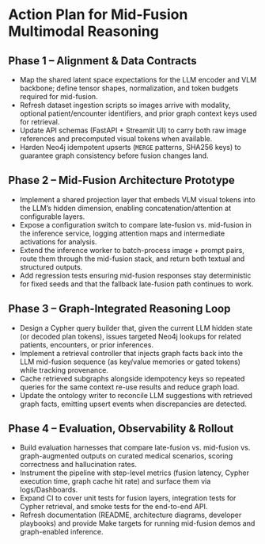 # Action Plan for Mid-Fusion Multimodal Reasoning

## Phase 1 – Alignment & Data Contracts
- Map the shared latent space expectations for the LLM encoder and VLM backbone; define tensor shapes, normalization, and token budgets required for mid-fusion.
- Refresh dataset ingestion scripts so images arrive with modality, optional patient/encounter identifiers, and prior graph context keys used for retrieval.
- Update API schemas (FastAPI + Streamlit UI) to carry both raw image references and precomputed visual tokens when available.
- Harden Neo4j idempotent upserts (`MERGE` patterns, SHA256 keys) to guarantee graph consistency before fusion changes land.

## Phase 2 – Mid-Fusion Architecture Prototype
- Implement a shared projection layer that embeds VLM visual tokens into the LLM’s hidden dimension, enabling concatenation/attention at configurable layers.
- Expose a configuration switch to compare late-fusion vs. mid-fusion in the inference service, logging attention maps and intermediate activations for analysis.
- Extend the inference worker to batch-process image + prompt pairs, route them through the mid-fusion stack, and return both textual and structured outputs.
- Add regression tests ensuring mid-fusion responses stay deterministic for fixed seeds and that the fallback late-fusion path continues to work.

## Phase 3 – Graph-Integrated Reasoning Loop
- Design a Cypher query builder that, given the current LLM hidden state (or decoded plan tokens), issues targeted Neo4j lookups for related patients, encounters, or prior inferences.
- Implement a retrieval controller that injects graph facts back into the LLM mid-fusion sequence (as key/value memories or gated tokens) while tracking provenance.
- Cache retrieved subgraphs alongside idempotency keys so repeated queries for the same context re-use results and reduce graph load.
- Update the ontology writer to reconcile LLM suggestions with retrieved graph facts, emitting upsert events when discrepancies are detected.

## Phase 4 – Evaluation, Observability & Rollout
- Build evaluation harnesses that compare late-fusion vs. mid-fusion vs. graph-augmented outputs on curated medical scenarios, scoring correctness and hallucination rates.
- Instrument the pipeline with step-level metrics (fusion latency, Cypher execution time, graph cache hit rate) and surface them via logs/Dashboards.
- Expand CI to cover unit tests for fusion layers, integration tests for Cypher retrieval, and smoke tests for the end-to-end API.
- Refresh documentation (README, architecture diagrams, developer playbooks) and provide Make targets for running mid-fusion demos and graph-enabled inference.
